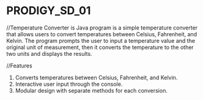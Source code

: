 # PRODIGY_SD_01
//Temperature Converter is Java program is a simple temperature converter that allows users to convert temperatures between Celsius, Fahrenheit, and Kelvin. The program prompts the user to input a temperature value and the original unit of measurement, then it converts the temperature to the other two units and displays the results.

 //Features
1. Converts temperatures between Celsius, Fahrenheit, and Kelvin.
2. Interactive user input through the console.
3. Modular design with separate methods for each conversion.
